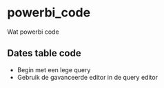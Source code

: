 # powerbi_code
Wat powerbi code


## Dates table code

- Begin met een lege query
- Gebruik de gavanceerde editor in de query editor
